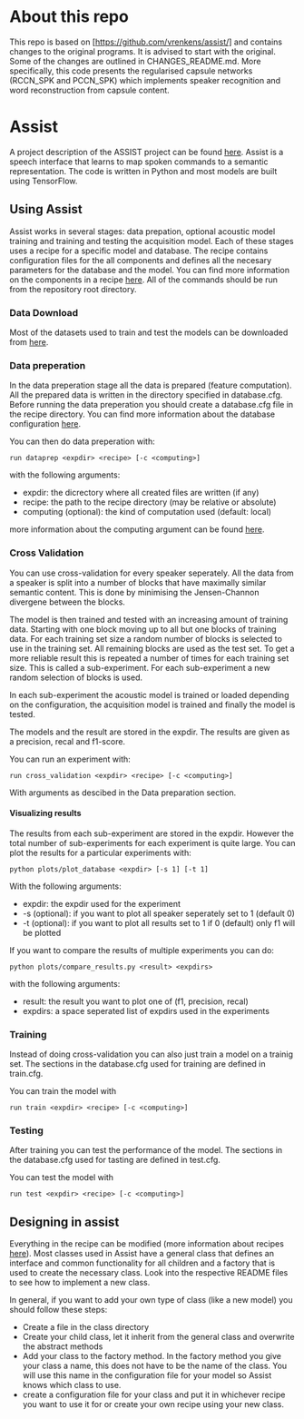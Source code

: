 # About this repo

This repo is based on [https://github.com/vrenkens/assist/] and contains changes to the original programs. It is advised to start with the original. 
Some of the changes are outlined in CHANGES_README.md. More specifically, this code presents the regularised capsule networks (RCCN_SPK and PCCN_SPK) which implements speaker recognition and word reconstruction from capsule content.
 

# Assist

A project description of the ASSIST project can be found
[here](https://www.esat.kuleuven.be/psi/projects/current/ASSIST). Assist is
a speech interface that learns to map spoken commands to a semantic
representation. The code is written in Python and most models are built
using TensorFlow.

## Using Assist

Assist works in several stages: data prepation, optional acoustic model training
and training and testing the acquisition model.
Each of these stages uses a recipe for a specific model and database.
The recipe contains configuration files for the all components and defines all
the necesary parameters for the database and the model. You can find more
information on the components in a recipe [here](config).
All of the commands should be run from the repository root directory.

### Data Download

Most of the datasets used to train and test the models can be downloaded from
[here](https://www.esat.kuleuven.be/psi/spraak/downloads/).

### Data preperation

In the data preperation stage all the data is prepared (feature computation).
All the prepared data is written in the directory specified in database.cfg.
Before running the data preperation you should create a database.cfg file in
the recipe directory. You can find more information about the database
configuration [here](config).

You can then do data preperation with:

```
run dataprep <expdir> <recipe> [-c <computing>]
```

with the following arguments:

- expdir: the dicrectory where all created files are written (if any)
- recipe: the path to the recipe directory (may be relative or absolute)
- computing (optional): the  kind of computation used (default: local)

more information about the computing argument can be found [here](computing.md).

### Cross Validation

You can use cross-validation for every speaker seperately.
All the data from a speaker is split into a number of blocks that
have maximally similar semantic content. This is done by minimising the
Jensen-Channon divergene between the blocks.

The model is then trained and tested with an increasing amount of training data.
Starting with one block moving up to all but one blocks of training data.
For each training set size a random number of blocks is selected to use in
the training set. All remaining blocks are used as the test set. To get a more
reliable result this is repeated a number of times for each training set size.
This is called a sub-experiment. For each sub-experiment a new random selection
of blocks is used.

In each sub-experiment the acoustic model is trained or loaded depending on the
configuration, the acquisition model is trained and finally the model is tested.

The models and the result are stored in the expdir. The results are given as
a precision, recal and f1-score.

You can run an experiment with:

```
run cross_validation <expdir> <recipe> [-c <computing>]
```

With arguments as descibed in the Data preparation section.

#### Visualizing results

The results from each sub-experiment are stored in the expdir. However the total
number of sub-experiments for each experiment is quite large. You can plot the
results for a particular experiments with:

```
python plots/plot_database <expdir> [-s 1] [-t 1]
```

With the following arguments:

- expdir: the expdir used for the experiment
- -s (optional): if you want to plot all speaker seperately set to 1 (default 0)
- -t (optional): if you want to plot all results set to 1 if 0 (default) only f1
  will be plotted

If you want to compare the results of multiple experiments you can do:

```
python plots/compare_results.py <result> <expdirs>
```

with the following arguments:

- result: the result you want to plot one of (f1, precision, recal)
- expdirs: a space seperated list of expdirs used in the experiments

### Training

Instead of doing cross-validation you can also just train a model on a trainig
set. The sections in the database.cfg used for training are defined in
train.cfg.

You can train the model with

```
run train <expdir> <recipe> [-c <computing>]
```

### Testing

After training you can test the performance of the model. The sections in the
database.cfg used for tasting are defined in test.cfg.

You can test the model with

```
run test <expdir> <recipe> [-c <computing>]
```

## Designing in assist

Everything in the recipe can be modified (more information about recipes
[here](config)). Most classes used in Assist have a general
class that defines an interface and common functionality for all children and
a factory that is used to create the necessary class. Look into the respective
README files to see how to implement a new class.

In general, if you want to add your own type of class (like a new model) you
should follow these steps:

- Create a file in the class directory
- Create your child class, let it inherit from the general class and overwrite
the abstract methods
- Add your class to the factory method. In the factory method you give your
class a name, this does not have to be the name of the class. You will use
this name in the configuration file for your model so Assist knows which class
to use.
- create a configuration file for your class and put it in whichever recipe you
want to use it for or create your own recipe using your new class.

